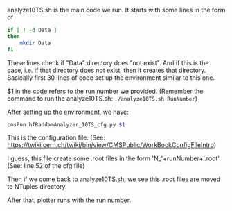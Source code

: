 analyze10TS.sh is the main code we run. It starts with some lines in the form of 

```bash
if [ ! -d Data ]
then
	mkdir Data
fi
```

These lines check if "Data" directory does "not exist". And if this is the case, i.e. if that directory does not exist, then it creates that directory. Basically first 30 lines of code set up the environment similar to this one.  

$1 in the code refers to the run number we provided. 
(Remember the command to run the analyze10TS.sh: ``./analyze10TS.sh RunNumber``)

After setting up the environment, we have:

```bash
cmsRun hfRaddamAnalyzer_10TS_cfg.py $1
```

This is the configuration file. (See: https://twiki.cern.ch/twiki/bin/view/CMSPublic/WorkBookConfigFileIntro)

I guess, this file create some .root files in the form 'N_'+runNumber+'.root'  (See: line 52 of the cfg file)

Then if we come back to analyze10TS.sh, we see this .root files are moved to NTuples directory. 

After that, plotter runs with the run number. 

